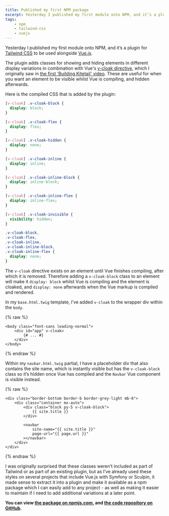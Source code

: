 ```yaml
---
title: Published my first NPM package
excerpt: Yesterday I published my first module onto NPM, and it’s a plugin for Tailwind CSS to be used alongside Vue.js.
tags:
    - npm
    - tailwind-css
    - vuejs
---
```

Yesterday I published my first module onto NPM, and it’s a plugin for [Tailwind CSS][tailwind] to be used alongside [Vue.js](https://vuejs.org).

The plugin adds classes for showing and hiding elements in different display variations in combination with Vue's [v-cloak directive](https://vuejs.org/v2/api/#v-cloak), which I originally saw in [the first 'Building Kitetail' video](https://youtu.be/XUXpcbYQ_iQ?t=2360). These are useful for when you want an element to be visible whilst Vue is compiling, and hidden afterwards.

Here is the compiled CSS that is added by the plugin:

```css
[v-cloak] .v-cloak-block {
  display: block;
}

[v-cloak] .v-cloak-flex {
  display: flex;
}

[v-cloak] .v-cloak-hidden {
  display: none;
}

[v-cloak] .v-cloak-inline {
  display: inline;
}

[v-cloak] .v-cloak-inline-block {
  display: inline-block;
}

[v-cloak] .v-cloak-inline-flex {
  display: inline-flex;
}

[v-cloak] .v-cloak-invisible {
  visibility: hidden;
}

.v-cloak-block,
.v-cloak-flex,
.v-cloak-inline,
.v-cloak-inline-block,
.v-cloak-inline-flex {
  display: none;
}
```

The `v-cloak` directive exists on an element until Vue finishes compiling, after which it is removed. Therefore adding a `v-cloak-block` class to an element will make it `display: block` whilst Vue is compiling and the element is cloaked, and `display: none` afterwards when the Vue markup is compiled and rendered.

In my `base.html.twig` template, I’ve added `v-cloak` to the wrapper div within the `body`.

{% raw %}<div v-pre markdown="1">
```twig
<body class="font-sans leading-normal">
    <div id="app" v-cloak>
        {# ... #}
    </div>
</body>
```
</div>{% endraw %}

Within my `navbar.html.twig` partial, I have a placeholder div that also contains the site name, which is instantly visible but has the `v-cloak-block` class so it’s hidden once Vue has compiled and the `Navbar` Vue component is visible instead.

{% raw %}<div v-pre markdown="1">
```twig
<div class="border-bottom border-b border-grey-light mb-6">
    <div class="container mx-auto">
        <div class="block py-5 v-cloak-block">
            {{ site.title }}
        </div>

        <navbar
            site-name="{{ site.title }}"
            page-url="{{ page.url }}"
        ></navbar>
    </div>
</div>
```
</div>{% endraw %}

I was originally surprised that these classes weren’t included as part of Tailwind or as part of an existing plugin, but as I’ve already used these styles on several projects that include Vue.js with Symfony or Sculpin, it made sense to extract it into a plugin and make it available as a npm package which I can easily add to any project - as well as making it easier to maintain if I need to add additional variations at a later point.

**You can view [the package on npmjs.com][npm], and [the code repository on GitHub][github].**

[github]: https://github.com/opdavies/tailwindcss-vuejs
[npm]: https://www.npmjs.com/package/tailwindcss-vuejs
[tailwind]: https://tailwindcss.com
